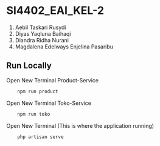 # SI4402_EAI_KEL-2
1. Aebil Taskari Rusydi
2. Diyas Yaqluna Baihaqi
3. Diandra Ridha Nurani
4. Magdalena Edelways Enjelina Pasaribu

## Run Locally

 Open New Terminal Product-Service
```bash
    npm run product
```

 Open New Terminal Toko-Service
```bash
    npm run toko
```

 Open New Terminal (This is where the application running)
```bash
    php artisan serve
```
